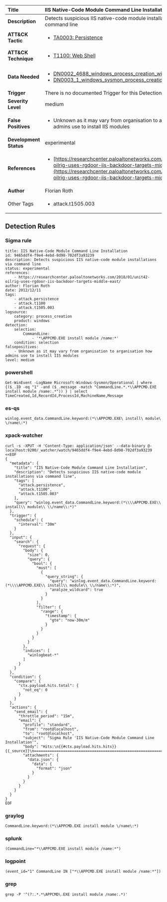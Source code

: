 | Title                    | IIS Native-Code Module Command Line Installation       |
|:-------------------------|:------------------|
| **Description**          | Detects suspicious IIS native-code module installations via command line |
| **ATT&amp;CK Tactic**    |  <ul><li>[TA0003: Persistence](https://attack.mitre.org/tactics/TA0003)</li></ul>  |
| **ATT&amp;CK Technique** | <ul><li>[T1100: Web Shell](https://attack.mitre.org/techniques/T1100)</li></ul>  |
| **Data Needed**          | <ul><li>[DN0002_4688_windows_process_creation_with_commandline](../Data_Needed/DN0002_4688_windows_process_creation_with_commandline.md)</li><li>[DN0003_1_windows_sysmon_process_creation](../Data_Needed/DN0003_1_windows_sysmon_process_creation.md)</li></ul>  |
| **Trigger**              |  There is no documented Trigger for this Detection Rule yet  |
| **Severity Level**       | medium |
| **False Positives**      | <ul><li>Unknown as it may vary from organisation to arganisation how admins use to install IIS modules</li></ul>  |
| **Development Status**   | experimental |
| **References**           | <ul><li>[https://researchcenter.paloaltonetworks.com/2018/01/unit42-oilrig-uses-rgdoor-iis-backdoor-targets-middle-east/](https://researchcenter.paloaltonetworks.com/2018/01/unit42-oilrig-uses-rgdoor-iis-backdoor-targets-middle-east/)</li></ul>  |
| **Author**               | Florian Roth |
| Other Tags           | <ul><li>attack.t1505.003</li></ul> | 

## Detection Rules

### Sigma rule

```
title: IIS Native-Code Module Command Line Installation
id: 9465ddf4-f9e4-4ebd-8d98-702df3a93239
description: Detects suspicious IIS native-code module installations via command line
status: experimental
references:
    - https://researchcenter.paloaltonetworks.com/2018/01/unit42-oilrig-uses-rgdoor-iis-backdoor-targets-middle-east/
author: Florian Roth
date: 2012/12/11
tags:
    - attack.persistence
    - attack.t1100
    - attack.t1505.003
logsource:
    category: process_creation
    product: windows
detection:
    selection:
        CommandLine:
            - '*\APPCMD.EXE install module /name:*'
    condition: selection
falsepositives:
    - Unknown as it may vary from organisation to arganisation how admins use to install IIS modules
level: medium

```





### powershell
    
```
Get-WinEvent -LogName Microsoft-Windows-Sysmon/Operational | where {($_.ID -eq "1" -and ($_.message -match "CommandLine.*.*\\APPCMD.EXE install module /name:.*")) } | select TimeCreated,Id,RecordId,ProcessId,MachineName,Message
```


### es-qs
    
```
winlog.event_data.CommandLine.keyword:(*\\APPCMD.EXE\ install\ module\ \/name\:*)
```


### xpack-watcher
    
```
curl -s -XPUT -H 'Content-Type: application/json' --data-binary @- localhost:9200/_watcher/watch/9465ddf4-f9e4-4ebd-8d98-702df3a93239 <<EOF
{
  "metadata": {
    "title": "IIS Native-Code Module Command Line Installation",
    "description": "Detects suspicious IIS native-code module installations via command line",
    "tags": [
      "attack.persistence",
      "attack.t1100",
      "attack.t1505.003"
    ],
    "query": "winlog.event_data.CommandLine.keyword:(*\\\\APPCMD.EXE\\ install\\ module\\ \\/name\\:*)"
  },
  "trigger": {
    "schedule": {
      "interval": "30m"
    }
  },
  "input": {
    "search": {
      "request": {
        "body": {
          "size": 0,
          "query": {
            "bool": {
              "must": [
                {
                  "query_string": {
                    "query": "winlog.event_data.CommandLine.keyword:(*\\\\APPCMD.EXE\\ install\\ module\\ \\/name\\:*)",
                    "analyze_wildcard": true
                  }
                }
              ],
              "filter": {
                "range": {
                  "timestamp": {
                    "gte": "now-30m/m"
                  }
                }
              }
            }
          }
        },
        "indices": [
          "winlogbeat-*"
        ]
      }
    }
  },
  "condition": {
    "compare": {
      "ctx.payload.hits.total": {
        "not_eq": 0
      }
    }
  },
  "actions": {
    "send_email": {
      "throttle_period": "15m",
      "email": {
        "profile": "standard",
        "from": "root@localhost",
        "to": "root@localhost",
        "subject": "Sigma Rule 'IIS Native-Code Module Command Line Installation'",
        "body": "Hits:\n{{#ctx.payload.hits.hits}}{{_source}}\n================================================================================\n{{/ctx.payload.hits.hits}}",
        "attachments": {
          "data.json": {
            "data": {
              "format": "json"
            }
          }
        }
      }
    }
  }
}
EOF

```


### graylog
    
```
CommandLine.keyword:(*\\APPCMD.EXE install module \/name\:*)
```


### splunk
    
```
(CommandLine="*\\APPCMD.EXE install module /name:*")
```


### logpoint
    
```
(event_id="1" CommandLine IN ["*\\APPCMD.EXE install module /name:*"])
```


### grep
    
```
grep -P '^(?:.*.*\APPCMD\.EXE install module /name:.*)'
```



